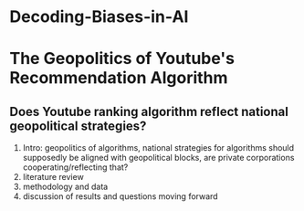 # Decoding-Biases-in-AI

# The Geopolitics of Youtube's Recommendation Algorithm
## Does Youtube ranking algorithm reflect national geopolitical strategies?

1. Intro: geopolitics of algorithms, national strategies for algorithms should supposedly be aligned with geopolitical blocks, are private corporations cooperating/reflecting that? 
2. literature review
3. methodology and data
4. discussion of results and questions moving forward

